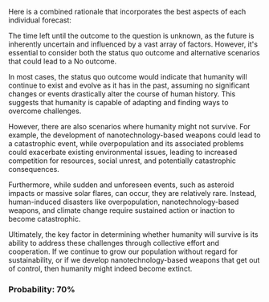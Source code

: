 Here is a combined rationale that incorporates the best aspects of each individual forecast:

The time left until the outcome to the question is unknown, as the future is inherently uncertain and influenced by a vast array of factors. However, it's essential to consider both the status quo outcome and alternative scenarios that could lead to a No outcome.

In most cases, the status quo outcome would indicate that humanity will continue to exist and evolve as it has in the past, assuming no significant changes or events drastically alter the course of human history. This suggests that humanity is capable of adapting and finding ways to overcome challenges.

However, there are also scenarios where humanity might not survive. For example, the development of nanotechnology-based weapons could lead to a catastrophic event, while overpopulation and its associated problems could exacerbate existing environmental issues, leading to increased competition for resources, social unrest, and potentially catastrophic consequences.

Furthermore, while sudden and unforeseen events, such as asteroid impacts or massive solar flares, can occur, they are relatively rare. Instead, human-induced disasters like overpopulation, nanotechnology-based weapons, and climate change require sustained action or inaction to become catastrophic.

Ultimately, the key factor in determining whether humanity will survive is its ability to address these challenges through collective effort and cooperation. If we continue to grow our population without regard for sustainability, or if we develop nanotechnology-based weapons that get out of control, then humanity might indeed become extinct.

### Probability: 70%